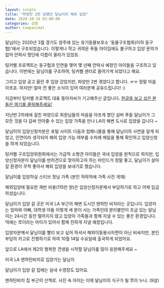 ```yaml
---
layout: single
title: "파양만 2번 당했던 달님이의 해외 입양"
date: 2020-10-16 02:00:00
categories: 감동
author: Companimal
---
```


달님이는 2020년 3월 경기도 양주에 있는 유기동물보호소 '동물구조협회(이하 동구협)'에서 구조되었습니다. 이렇게나 작고 귀여운 푸들 아이임에도 불구하고 입양 문의가 없어 안락사 명단에 이름이 올라가 있었죠.

팅커벨 프로젝트는 동구협과 인연을 맺어 몇 년째 안락사 예정인 아이들을 구조하고 있습니다. 이번에는 달님이를 구조하여, 팅커벨 센터로 들어가게 되었다고 해요.

그리고 입양 공고 올린 후 입양 갔었지만, 파양만 2번 겪었다고 합니다. ㅠㅠ 정말 마음 아프죠. 하지만! 얼마 전 좋은 소식이 있어 여러분께 공유드립니다! :)

지금부터 팅커벨 프로젝트 대표 뚱아저씨가 기고해주신 글입니다. [원글을 보고 싶은 분들은 여기를 클릭해주세요!](http://cafe.daum.net/T-PJT/R6sY/1159)

지난번 2차례에 걸친 파양으로 회원님들의 마음을 아프게 했던 실버 푸들 달님이가 그 모든 것을 다 감싸 안아줄 수 있는 입양 가족을 만나 LA의 해변 도시로 입양을 갑니다 ~

달님이의 입양신청자분은 포털 사이트 다음과 컴패니몰을 통해 달님이의 사연을 알게 되었고, 인연이라 생각되어 해외 입양 가능 여부를 수차례 메일을 통해 확인하고 입양신청을 하게 되었습니다.

팅커벨 구조입양위원회에서는 가급적 소형견 아이들은 국내 입양을 원칙으로 하지만, 입양신청자분이 달님이를 반려견으로 맞이하고자 하는 마인드가 정말 좋고, 달님이가 살아갈 환경이 무척 좋아서 해외 입양을 보내기로 했습니다.

달님이를 입양하실 스티브 정님 가족 (본인 허락하에 가족 사진 게재)

해외입양에 필요한 제반 비용(115만 원)은 입양신청자분께서 부담하기로 하고 어제 입금하셨습니다.

달님이가 입양 갈 곳은 미국 LA 부근의 해변 도시인 맨하탄 비치라는 곳입니다. 입양자는 엄마와 아빠, 대학생 아들 이렇게 세 분이 사는 가족인데 분리불안이 조금 있는 달님이는 24시간 동안 떨어지지 않고 입양자 가족들과 함께 지낼 수 있는 좋은 환경입니다. 댁에는 쪼이라는 아이가 있어서 함께 친하게 지낼 예정입니다.

입양자분께서 달님이를 빨리 보고 싶어 하셔서 해외이동봉사자편이 아닌 비싸지만, 본인 부담의 카고로 진행하기로 하여 10월 14일 수요일에 출국하게 되었어요.

앞으로 LA에서 제2의 행복한 견생을 시작할 달님이를 많이 응원해주세요 ~

미국 LA 맨하탄비치로 입양가는 달님이

달님이가 입양 갈 집에는 실내 수영장도 있어요.

맨하탄비치 집 부근의 산책로. 사진 속 아이는 이제 달님이의 식구가 될 쪼이 누나. (9살)
